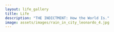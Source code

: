 ```yaml
---
layout: life_gallery
title: Life
description: "THE INDICTMENT: How the World Is."
image: assets/images/rain_in_city_leonardo_4.jpg
---
```

